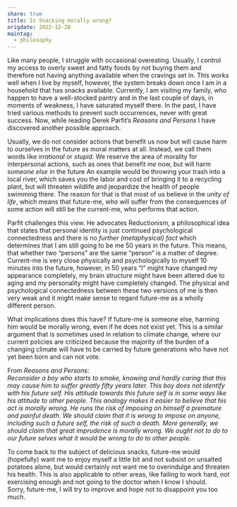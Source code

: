 ```yaml
---
share: true
title: Is Snacking morally wrong?
origdate: 2022-12-28
maintag:
  - philosophy
---
```

Like many people, I struggle with occasional overeating. Usually, I control my access to overly sweet and fatty foods by not buying them and therefore not having anything available when the cravings set in. This works well when I live by myself, however, the system breaks down once I am in a household that has snacks available. Currently, I am visiting my family, who happen to have a well-stocked pantry and in the last couple of days, in moments of weakness, I have saturated myself there. In the past, I have tried various methods to prevent such occurrences, never with great success. Now, while reading Derek Parfit’s _Reasons and Persons_ I have discovered another possible approach.

Usually, we do not consider actions that benefit us now but will cause harm to ourselves in the future as moral matters at all. Instead, we call them words like _irrational_ or _stupid_. We reserve the area of morality for interpersonal actions, such as ones that benefit _me_ now, but will harm _someone else_ in the future An example would be throwing your trash into a local river, which saves you the labor and cost of bringing it to a recycling plant, but will threaten wildlife and jeopardize the health of people swimming there. The reason for that is that most of us believe in the _unity of life_, which means that future-me, who will suffer from the consequences of some action will still be the current-me, who performs that action.

Parfit challenges this view. He advocates Reductionism, a philosophical idea that states that personal identity is just continued psychological connectedness and there is no _further (metaphysical) fact_ which determines that I am still going to be me 50 years in the future. This means, that whether two “persons” are the same “person” is a matter of degree. Current-me is very close physically and psychologically to myself 10 minutes into the future, however, in 50 years “I” might have changed my appearance completely, my brain structure might have been altered due to aging and my personality might have completely changed. The physical and psychological connectedness between these two versions of me is then very weak and it might make sense to regard future-me as a wholly different person.

What implications does this have? If future-me is someone else, harming him would be morally wrong, even if he does not exist yet. This is a similar argument that is sometimes used in relation to climate change, where our current policies are criticized because the majority of the burden of a changing climate will have to be carried by future generations who have not yet been born and can not vote.

From _Reasons and Persons_:  
_Reconsider a boy who starts to smoke, knowing and hardly caring that this may cause him to suffer greatly fifty years later. This boy does not identify with his future self. His attitude towards this future self is in some ways like his attitude to other people. This analogy makes it easier to believe that his act is morally wrong. He runs the risk of imposing on himself a premature and painful death. We should claim that it is wrong to impose on anyone, including such a future self, the risk of such a death. More generally, we should claim that great imprudence is morally wrong. We ought not to do to our future selves what it would be wrong to do to other people._

To come back to the subject of delicious snacks, future-me would (hopefully) want me to enjoy myself a little bit and not subsist on unsalted potatoes alone, but would certainly not want me to overindulge and threaten his health. This is also applicable to other areas, like failing to work hard, not exercising enough and not going to the doctor when I know I should.  
Sorry, future-me, I will try to improve and hope not to disappoint you too much.